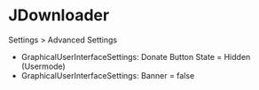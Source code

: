 # JDownloader

Settings > Advanced Settings
  * GraphicalUserInterfaceSettings: Donate Button State = Hidden (Usermode)
  * GraphicalUserInterfaceSettings: Banner = false
